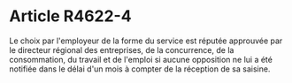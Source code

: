 # Article R4622-4

Le choix par l'employeur de la forme du service est réputée approuvée par le directeur régional des entreprises, de la concurrence, de la consommation, du travail et de l'emploi si aucune opposition ne lui a été notifiée dans le délai d'un mois à compter de la réception de sa saisine.